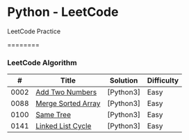 # Python - LeetCode
 LeetCode Practice

========

### LeetCode Algorithm


| # | Title | Solution | Difficulty |
|---| ----- | -------- | ---------- |
|0002|[Add Two Numbers](https://leetcode.com/problems/add-two-numbers/description/?envType=study-plan-v2&envId=top-interview-150/) | [Python3] | Easy |
|0088|[Merge Sorted Array](https://leetcode.com/problems/merge-sorted-array/?envType=study-plan-v2&envId=top-interview-150/) | [Python3] | Easy |
|0100|[Same Tree](https://leetcode.com/problems/same-tree/description/?envType=study-plan-v2&envId=top-interview-150/) | [Python3] | Easy |
|0141|[Linked List Cycle](https://leetcode.com/problems/linked-list-cycle/description/?envType=study-plan-v2&envId=top-interview-150/) | [Python3] | Easy |